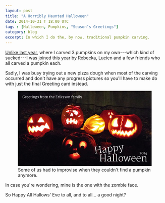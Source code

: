 ```yaml
---
layout: post
title: "A Horribly Haunted Halloween"
date: 2014-10-31 T 18:00 UTC
tags : [Halloween, Pumpkins, "Season’s Greetings"]
category: blog
excerpt: In which I do the, by now, traditional pumpkin carving.
---
```


[Unlike last year][lasttime], where I carved 3 pumpkins on my own---which kind of sucked---I was joined this year by Rebecka, Lucien and a few friends who all carved a pumpkin each.

Sadly, I was busy trying out a new pizza dough when most of the carving occurred and don't have any progress pictures so you'll have to make do with just the final Greeting card instead.

<figure>
	<img src="/assets/posts/2014/october/a-horribly-haunted-halloween/carlos-eriksson-halloween-greetings-2014.jpg" alt="4 Jack O'Lanterns and a melon carved to look like a brain">
	<figcaption>Some of us had to improvise when they couldn't find a pumpkin anymore.</figcaption>
</figure>

In case you're wondering, mine is the one with the zombie face.

So Happy All Hallows' Eve to all, and to all... a good night?

[lasttime]: /blog/nothing-beats-a-little-fisting-in-the-evening